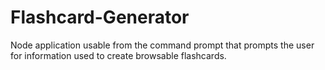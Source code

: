 # Flashcard-Generator

Node application usable from the command prompt that prompts the user for information used to create browsable flashcards.
